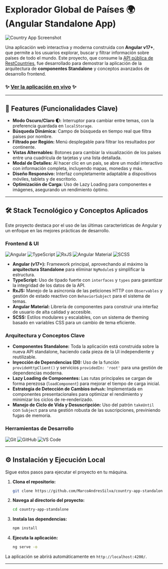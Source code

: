 # Explorador Global de Países 🌍 (Angular Standalone App)

![Country App Screenshot](https://github.com/user-attachments/assets/d01dc75e-b04d-4d5a-bf28-c8bd3cea471e)

Una aplicación web interactiva y moderna construida con **Angular v17+**, que permite a los usuarios explorar, buscar y filtrar información sobre países de todo el mundo. Este proyecto, que consume la [API pública de RestCountries](https://restcountries.com/), fue desarrollado para demostrar la aplicación de la arquitectura de **componentes Standalone** y conceptos avanzados de desarrollo frontend.

### ✨ [Ver la aplicación en vivo](https://country-app-standalone.netlify.app) ✨

---

## 🚀 Features (Funcionalidades Clave)

-   **Modo Oscuro/Claro 🌓:** Interruptor para cambiar entre temas, con la preferencia guardada en `localStorage`.
-   **Búsqueda Dinámica:** Campo de búsqueda en tiempo real que filtra países por nombre.
-   **Filtrado por Región:** Menú desplegable para filtrar los resultados por continente.
-   **Vistas Alternables:** Botones para cambiar la visualización de los países entre una cuadrícula de tarjetas y una lista detallada.
-   **Modal de Detalles:** Al hacer clic en un país, se abre un modal interactivo con información completa, incluyendo mapas, monedas y más.
-   **Diseño Responsivo:** Interfaz completamente adaptable a dispositivos móviles, tablets y de escritorio.
-   **Optimización de Carga:** Uso de Lazy Loading para componentes e imágenes, asegurando un rendimiento óptimo.

---

## 🛠️ Stack Tecnológico y Conceptos Aplicados

Este proyecto destaca por el uso de las últimas características de Angular y un enfoque en las mejores prácticas de desarrollo.

### **Frontend & UI**

![Angular](https://img.shields.io/badge/angular-%23DD0031.svg?style=for-the-badge&logo=angular&logoColor=white)
![TypeScript](https://img.shields.io/badge/typescript-%23007ACC.svg?style=for-the-badge&logo=typescript&logoColor=white)
![RxJS](https://img.shields.io/badge/rxjs-%23B7178C.svg?style=for-the-badge&logo=reactivex&logoColor=white)
![Angular Material](https://img.shields.io/badge/angular_material-7B1FA2?style=for-the-badge&logo=angular&logoColor=white)
![SCSS](https://img.shields.io/badge/SASS-hotpink.svg?style=for-the-badge&logo=SASS&logoColor=white)

-   **Angular (v17+):** Framework principal, aprovechando al máximo la **arquitectura Standalone** para eliminar `NgModule`s y simplificar la estructura.
-   **TypeScript:** Uso de tipado fuerte con `interfaces` y `types` para garantizar la integridad de los datos de la API.
-   **RxJS:** Manejo de la asincronía de las peticiones HTTP con `Observables` y gestión de estado reactivo con `BehaviorSubject` para el sistema de temas.
-   **Angular Material:** Librería de componentes para construir una interfaz de usuario de alta calidad y accesible.
-   **SCSS:** Estilos modulares y escalables, con un sistema de theming basado en variables CSS para un cambio de tema eficiente.

### **Arquitectura y Conceptos Clave**

-   **Componentes Standalone:** Toda la aplicación está construida sobre la nueva API standalone, haciendo cada pieza de la UI independiente y reutilizable.
-   **Inyección de Dependencias (DI):** Uso de la función `provideHttpClient()` y servicios `providedIn: 'root'` para una gestión de dependencias moderna.
-   **Lazy Loading de Componentes:** Las rutas principales se cargan de forma perezosa (`loadComponent`) para mejorar el tiempo de carga inicial.
-   **Estrategia de Detección de Cambios `OnPush`:** Implementada en componentes presentacionales para optimizar el rendimiento y minimizar los ciclos de re-renderizado.
-   **Manejo de Ciclo de Vida y Desuscripción:** Uso del patrón `takeUntil` con `Subject` para una gestión robusta de las suscripciones, previniendo fugas de memoria.

### **Herramientas de Desarrollo**

![Git](https://img.shields.io/badge/git-%23F05033.svg?style=for-the-badge&logo=git&logoColor=white)
![GitHub](https://img.shields.io/badge/github-%23121011.svg?style=for-the-badge&logo=github&logoColor=white)
![VS Code](https://img.shields.io/badge/Visual_Studio_Code-0078D4?style=for-the-badge&logo=visual%20studio%20code&logoColor=white)

---

## ⚙️ Instalación y Ejecución Local

Sigue estos pasos para ejecutar el proyecto en tu máquina.

1.  **Clona el repositorio:**
    ```bash
    git clone https://github.com/MarcoAndresSilva/country-app-standalone.git
    ```

2.  **Navega al directorio del proyecto:**
    ```bash
    cd country-app-standalone
    ```

3.  **Instala las dependencias:**
    ```bash
    npm install
    ```

4.  **Ejecuta la aplicación:**
    ```bash
    ng serve -o
    ```

La aplicación se abrirá automáticamente en `http://localhost:4200/`.

---

